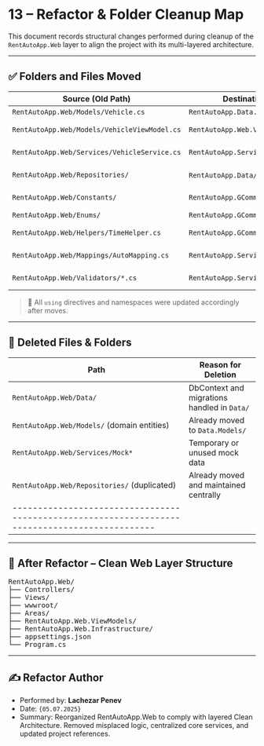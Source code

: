 # 13 – Refactor & Folder Cleanup Map

This document records structural changes performed during cleanup of the `RentAutoApp.Web` layer to align the project with its multi-layered architecture.

---

## ✅ Folders and Files Moved

| Source (Old Path)                            | Destination (New Path)                          | Note                                     |
|----------------------------------------------|--------------------------------------------------|------------------------------------------|
| `RentAutoApp.Web/Models/Vehicle.cs`          | `RentAutoApp.Data.Models/`                      | Domain entity                            |
| `RentAutoApp.Web/Models/VehicleViewModel.cs` | `RentAutoApp.Web.ViewModels/`                   | UI-specific model                        |
| `RentAutoApp.Web/Services/VehicleService.cs` | `RentAutoApp.Services.Core/`                    | Business logic service                   |
| `RentAutoApp.Web/Repositories/`              | `RentAutoApp.Data/` or `Data.Common/`           | EF-related repositories                  |
| `RentAutoApp.Web/Constants/`                 | `RentAutoApp.GCommon/Constants/`                | Shared constants                         |
| `RentAutoApp.Web/Enums/`                     | `RentAutoApp.GCommon/Enums/`                    | Shared enums                             |
| `RentAutoApp.Web/Helpers/TimeHelper.cs`      | `RentAutoApp.GCommon/Helpers/`                  | General-purpose utility                  |
| `RentAutoApp.Web/Mappings/AutoMapping.cs`    | `RentAutoApp.Services.AutoMapping/`             | AutoMapper profiles                      |
| `RentAutoApp.Web/Validators/*.cs`            | `RentAutoApp.Services.Common/Validators/`       | FluentValidation classes                 |

> 🎯 All `using` directives and namespaces were updated accordingly after moves.

---

## 🧹 Deleted Files & Folders

| Path                                        | Reason for Deletion                            |
|---------------------------------------------|------------------------------------------------|
| `RentAutoApp.Web/Data/`                     | DbContext and migrations handled in `Data/`    |
| `RentAutoApp.Web/Models/` (domain entities) | Already moved to `Data.Models/`                |
| `RentAutoApp.Web/Services/Mock*`            | Temporary or unused mock data                  |
| `RentAutoApp.Web/Repositories/` (duplicated)| Already moved and maintained centrally         |
|----------------------------------------------------------------------------------------------|

---

## 🧭 After Refactor – Clean Web Layer Structure

<pre>
RentAutoApp.Web/ 
├── Controllers/ 
├── Views/ 
├── wwwroot/ 
├── Areas/ 
├── RentAutoApp.Web.ViewModels/ 
├── RentAutoApp.Web.Infrastructure/ 
├── appsettings.json 
└── Program.cs
</pre>

---

## ✍️ Refactor Author

- Performed by: **Lachezar Penev**
- Date: `{05.07.2025}`
- Summary: Reorganized RentAutoApp.Web to comply with layered Clean Architecture. Removed misplaced logic, centralized core services, and updated project references.



